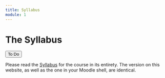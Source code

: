 ```yaml
---
title: Syllabus
module: 1
---
```


# The Syllabus

<!-- rebuild this video -->
<div class="tab">
 <!-- <button class="tablinks active" onclick="openTab(event, 'Video')">Video</button> -->
 <!-- <button class="tablinks" onclick="openTab(event, 'Access')">Access</button> -->
  <button class="tablinks active" onclick="openTab(event, 'ToDo')">To Do</button>
</div>
<!-- <div id="Video" class="tabcontent" style="display:block">
<a href="https://moodle.umt.edu/mod/url/view.php?id=2568297" target="_blank">Syllabus Video</a>
</div>
<div id="Access" class="tabcontent">
You can get to the Syllabus from the tab up above in the navigation bar, or directly from <a href="https://moodle.umt.edu/mod/resource/view.php?id=2568290&redirect=1" target="_blank">Syllabus</a>.
</div>
-->
<div id="ToDo" class="tabcontent" style="display:block">

<p>Please read the <a href="../imgs/Syllabus.pdf" target="_blank">Syllabus</a> for the course in its entirety. The version on this website, as well as the one in your Moodle shell, are identical.
</p>
</div>
